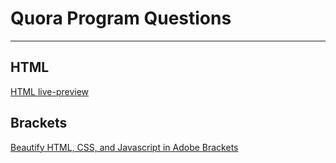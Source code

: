 # Quora Program Questions
---
## HTML
[HTML live-preview](https://www.quora.com/What-is-the-best-text-editor-for-HTML-CSS-that-has-live-preview)

## Brackets
[Beautify HTML, CSS, and Javascript in Adobe Brackets](https://github.com/drewhamlett/brackets-beautify)
